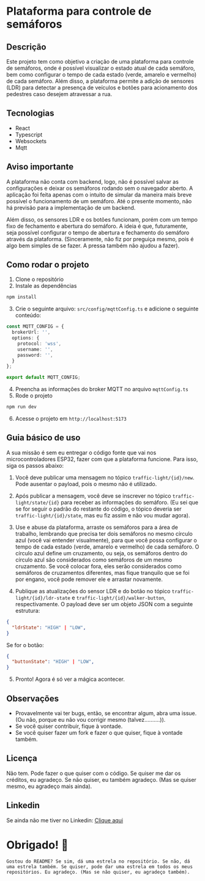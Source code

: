 # Plataforma para controle de semáforos

## Descrição
Este projeto tem como objetivo a criação de uma plataforma para controle de semáforos, onde é possível visualizar o estado atual de cada semáforo, bem como configurar o tempo de cada estado (verde, amarelo e vermelho) de cada semáforo. Além disso, a plataforma permite a adição de sensores (LDR) para detectar a presença de veículos e botões para acionamento dos pedestres caso desejem atravessar a rua.

## Tecnologias
- React
- Typescript
- Websockets
- Mqtt

## Aviso importante

A plataforma não conta com backend, logo, não é possível salvar as configurações e deixar os semáforos rodando sem o navegador aberto. A aplicação foi feita apenas com o intuito de simular da maneira mais breve possível o funcionamento de um semáforo. Até o presente momento, não há previsão para a implementação de um backend.

Além disso, os sensores LDR e os botões funcionam, porém com um tempo fixo de fechamento e abertura do semáforo. A ideia é que, futuramente, seja possível configurar o tempo de abertura e fechamento do semáforo através da plataforma. (Sinceramente, não fiz por preguiça mesmo, pois é algo bem simples de se fazer. A pressa também não ajudou a fazer).

## Como rodar o projeto
1. Clone o repositório
2. Instale as dependências
```bash
npm install
```
3. Crie o seguinte arquivo: `src/config/mqttConfig.ts` e adicione o seguinte conteúdo:
```typescript
const MQTT_CONFIG = {
  brokerUrl: '',
  options: {
    protocol: 'wss',
    username: '',
    password: '',
  }
};

export default MQTT_CONFIG;
```
4. Preencha as informações do broker MQTT no arquivo `mqttConfig.ts`
5. Rode o projeto
```bash
npm run dev
```
6. Acesse o projeto em `http://localhost:5173`

## Guia básico de uso

A sua missão é sem eu entregar o código fonte que vai nos microcontroladores ESP32, fazer com que a plataforma funcione. Para isso, siga os passos abaixo:

1. Você deve publicar uma mensagem no tópico `traffic-light/{id}/new`. Pode ausentar o payload, pois o mesmo não é utilizado.

2. Após publicar a mensagem, você deve se inscrever no tópico `traffic-light/state/{id}` para receber as informações do semáforo. (Eu sei que se for seguir o padrão do restante do código, o tópico deveria ser `traffic-light/{id}/state`, mas eu fiz assim e não vou mudar agora).

3. Use e abuse da plataforma, arraste os semáforos para a área de trabalho, lembrando que precisa ter dois semáforos no mesmo círculo azul (você vai entender visualmente), para que você possa configurar o tempo de cada estado (verde, amarelo e vermelho) de cada semáforo. O círculo azul define um cruzamento, ou seja, os semáforos dentro do círculo azul são considerados como semáforos de um mesmo cruzamento. Se você colocar fora, eles serão considerados como semáforos de cruzamentos diferentes, mas fique tranquilo que se foi por engano, você pode remover ele e arrastar novamente.

4. Publique as atualizações do sensor LDR e do botão no tópico `traffic-light/{id}/ldr-state` e `traffic-light/{id}/walker-button`, respectivamente. O payload deve ser um objeto JSON com a seguinte estrutura:
```json
{
  "ldrState": "HIGH" | "LOW",
}
```

Se for o botão:

```json
{
  "buttonState": "HIGH" | "LOW",
}
```

5. Pronto! Agora é só ver a mágica acontecer.

## Observações

- Provavelmente vai ter bugs, então, se encontrar algum, abra uma issue. (Ou não, porque eu não vou corrigir mesmo (talvez..........)).
- Se você quiser contribuir, fique à vontade.
- Se você quiser fazer um fork e fazer o que quiser, fique à vontade também.

## Licença

Não tem. Pode fazer o que quiser com o código. Se quiser me dar os créditos, eu agradeço. Se não quiser, eu também agradeço. (Mas se quiser mesmo, eu agradeço mais ainda).

## Linkedin

Se ainda não me tiver no Linkedin: [Clique aqui](https://www.linkedin.com/in/gabriel-scarpelin-diniz-425258144/)

# Obrigado! 🚀

```
Gostou do README? Se sim, dá uma estrela no repositório. Se não, dá uma estrela também. Se quiser, pode dar uma estrela em todos os meus repositórios. Eu agradeço. (Mas se não quiser, eu agradeço também).
```